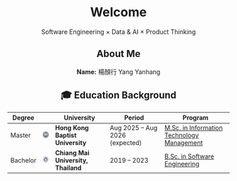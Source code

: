 <div align="center">
  <h1>Welcome</h1>
  <p>Software Engineering × Data & AI × Product Thinking</p>
<h2>About Me</h2>
<p><strong>Name:</strong> 楊顏行 Yang Yanhang  </p>

## 🎓 Education Background

| Degree   || University | Period | Program |
|----------|------|------------|--------|---------|
| Master   | <img src="https://github.com/DriftingSN/DriftingSN/blob/main/Hong_Kong_Baptist_University_logo.svg" alt="HKBU Logo" width="60"/> | **Hong Kong Baptist University** | Aug 2025 – Aug 2026 (expected) | [M.Sc. in Information Technology Management](https://www.comp.hkbu.edu.hk/msc/itm/en/) |
| Bachelor | <img src="https://github.com/DriftingSN/DriftingSN/blob/main/Chiang_mai_university_logo%20(1).png" alt="CMU Logo" width="60"/> | **Chiang Mai University, Thailand** | 2019 – 2023 | [B.Sc. in Software Engineering](https://admission.reg.cmu.ac.th/ipas/main/index.php?action=pp&f=SE) |


